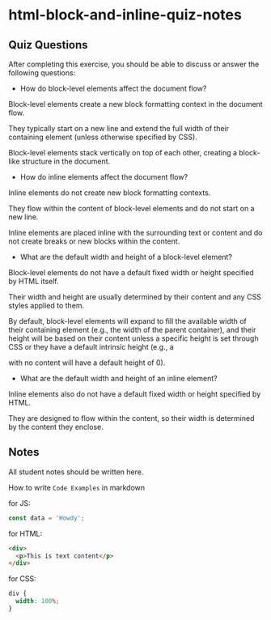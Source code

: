# html-block-and-inline-quiz-notes

## Quiz Questions

After completing this exercise, you should be able to discuss or answer the following questions:

- How do block-level elements affect the document flow?

Block-level elements create a new block formatting context in the document flow.

They typically start on a new line and extend the full width of their containing element (unless otherwise specified by CSS).

Block-level elements stack vertically on top of each other, creating a block-like structure in the document.

- How do inline elements affect the document flow?

Inline elements do not create new block formatting contexts.

They flow within the content of block-level elements and do not start on a new line.

Inline elements are placed inline with the surrounding text or content and do not create breaks or new blocks within the content.

- What are the default width and height of a block-level element?

Block-level elements do not have a default fixed width or height specified by HTML itself.

Their width and height are usually determined by their content and any CSS styles applied to them.

By default, block-level elements will expand to fill the available width of their containing element (e.g., the width of the parent container), and their height will be based on their content unless a specific height is set through CSS or they have a default intrinsic height (e.g., a <div> with no content will have a default height of 0).

- What are the default width and height of an inline element?

Inline elements also do not have a default fixed width or height specified by HTML.

They are designed to flow within the content, so their width is determined by the content they enclose.

## Notes

All student notes should be written here.

How to write `Code Examples` in markdown

for JS:

```javascript
const data = 'Howdy';
```

for HTML:

```html
<div>
  <p>This is text content</p>
</div>
```

for CSS:

```css
div {
  width: 100%;
}
```
